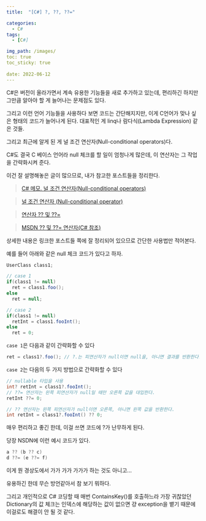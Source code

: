 ```yaml
---
title:  "[C#] ?, ??, ??="

categories:
  - C#
tags:
  - [C#]

img_path: /images/
toc: true
toc_sticky: true
 
date: 2022-06-12
---
```


C#은 버전이 올라가면서 계속 유용한 기능들을 새로 추가하고 있는데, 편리하긴 하지만 그만큼 알아야 할 게 늘어나는 문제점도 있다.

그리고 이런 언어 기능들을 사용하다 보면 코드는 간단해지지만, 이게 C언어가 맞나 싶은 형태의 코드가 늘어나게 된다. 
대표적인 게 linq나 람다식(Lambda Expression) 같은 것들.

그리고 최근에 알게 된 게 널 조건 연산자(Null-conditional operators)다.

C#도 결국 C 베이스 언어라 null 체크를 할 일이 엄청나게 많은데, 이 연산자는 그 작업을 간략화시켜 준다.

이건 잘 설명해놓은 글이 많으므로, 내가 참고한 포스트들을 정리한다.

> [C# 메모. 널 조건 연산자(Null-conditional operators)](https://blog.hexabrain.net/315)

> [널 조건 연산자 (Null-conditional operator)](https://www.csharpstudy.com/CS6/CSharp-null-conditional-operator.aspx)

> [연산자 ?? 및 ??=](https://velog.io/@jinuku/C-%EB%B0%8F-.-%EC%97%B0%EC%82%B0%EC%9E%90)

> [MSDN ?? 및 ??= 연산자(C# 참조)](https://docs.microsoft.com/ko-kr/dotnet/csharp/language-reference/operators/null-coalescing-operator)

상세한 내용은 링크한 포스트들 쪽에 잘 정리되어 있으므로 간단한 사용법만 적어본다.

예를 들어 아래와 같은 null 체크 코드가 있다고 하자.

```csharp
UserClass class1;

// case 1
if(class1 != null)
  ret = class1.foo();
else
  ret = null;

// case 2
if(class1 != null)
  retInt = class1.fooInt();
else
  ret = 0;
```

`case 1`은 다음과 같이 간략화할 수 있다
```csharp
ret = class1?.foo(); // ?.는 피연산자가 null이면 null을, 아니면 결과를 반환한다.
```

`case 2`는 다음의 두 가지 방법으로 간략화할 수 있다
```csharp
// nullable 타입을 사용
int? retInt = class1?.fooInt();
// ??= 연산자는 왼쪽 피연산자가 null일 때만 오른쪽 값을 대입한다.
retInt ??= 0;

// ?? 연산자는 왼쪽 피연산자가 null이면 오른쪽, 아니면 왼쪽 값을 반환한다.
int retInt = class1?.fooInt() ?? 0;

```

매우 편리하고 좋긴 한데, 이걸 쓰면 코드에 ?가 난무하게 된다.

당장 NSDN에 이런 예시 코드가 있다.
```csharp
a ?? (b ?? c)
d ??= (e ??= f)
```

이게 뭔 경상도에서 가가 가가 가가가 하는 것도 아니고...

유용하긴 한데 무슨 방언같아서 참 보기 뭐하다.

그리고 개인적으로 C# 코딩할 때 매번 ContainsKey()를 호출하느라 가장 귀찮았던 Dictionary의 값 체크는 인덱스에 해당하는 값이 없으면 걍 exception을 뱉기 때문에 이걸로도 해결이 안 될 것 같다.

